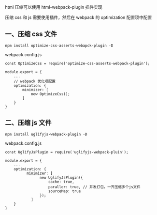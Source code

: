 html 压缩可以使用 html-webpack-plugin 插件实现

压缩 css 和 js 需要使用插件，然后在 webpack 的 optimization 配置项中配置

## 一、压缩 css 文件

```
npm install optimize-css-asserts-webapck-plugin -D
```

webpack.config.js
```
const OptimizeCss = require('optimize-css-asserts-webpack-plugin');

module.export = {
	...
	// webpack 优化项配置
	optimization: {
		minimizer: [
			new OptimizeCss();
		]
	}
}
```

## 二、压缩 js 文件

```
npm install uglifyjs-webpack-plugin -D 
```

webpack.config.js
```
const UglifyJsPlugin = require('uglifyjs-webpack-pluin');

module.export = {
	...
	optimization: {
		  minimizer: [
				new UglifyJsPlugin({
					cache: true,
					paraller: true, // 并发打包，一齐压缩多个js文件
					sourceMap: true
				});
			]
	}
}
```
